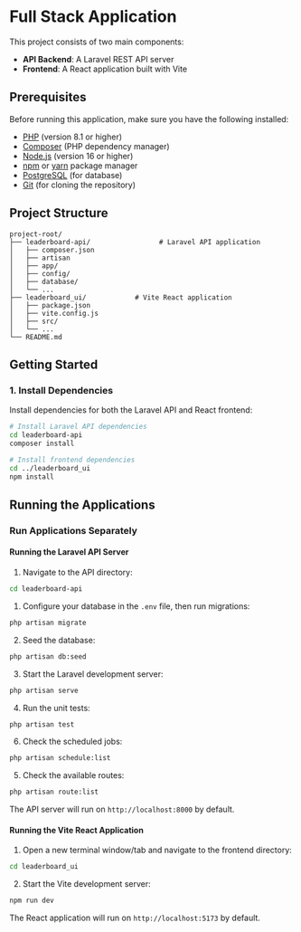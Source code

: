 # Full Stack Application

This project consists of two main components:

- **API Backend**: A Laravel REST API server
- **Frontend**: A React application built with Vite

## Prerequisites

Before running this application, make sure you have the following installed:

- [PHP](https://www.php.net/) (version 8.1 or higher)
- [Composer](https://getcomposer.org/) (PHP dependency manager)
- [Node.js](https://nodejs.org/) (version 16 or higher)
- [npm](https://www.npmjs.com/) or [yarn](https://yarnpkg.com/) package manager
- [PostgreSQL](https://www.postgresql.org/) (for database)
- [Git](https://git-scm.com/) (for cloning the repository)

## Project Structure

```
project-root/
├── leaderboard-api/                 # Laravel API application
│   ├── composer.json
│   ├── artisan
│   ├── app/
│   ├── config/
│   ├── database/
│   └── ...
├── leaderboard_ui/            # Vite React application
│   ├── package.json
│   ├── vite.config.js
│   ├── src/
│   └── ...
└── README.md
```

## Getting Started

### 1. Install Dependencies

Install dependencies for both the Laravel API and React frontend:

```bash
# Install Laravel API dependencies
cd leaderboard-api
composer install

# Install frontend dependencies
cd ../leaderboard_ui
npm install
```

## Running the Applications

### Run Applications Separately

#### Running the Laravel API Server

1. Navigate to the API directory:

```bash
cd leaderboard-api
```

1. Configure your database in the `.env` file, then run migrations:

```bash
php artisan migrate
```

2. Seed the database:

```bash
php artisan db:seed
```

3. Start the Laravel development server:

```bash
php artisan serve
```

4. Run the unit tests:

```bash
php artisan test
```

6. Check the scheduled jobs:

```bash
php artisan schedule:list
```

5. Check the available routes:

```bash
php artisan route:list
```

The API server will run on `http://localhost:8000` by default.

#### Running the Vite React Application

1. Open a new terminal window/tab and navigate to the frontend directory:

```bash
cd leaderboard_ui
```

2. Start the Vite development server:

```bash
npm run dev
```

The React application will run on `http://localhost:5173` by default.
